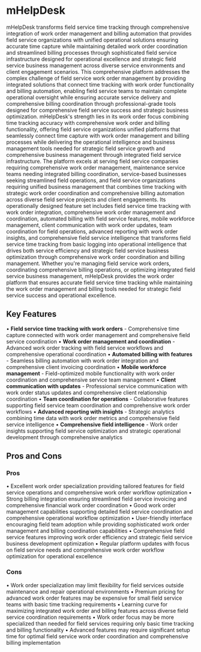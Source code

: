 # mHelpDesk

mHelpDesk transforms field service time tracking through comprehensive integration of work order management and billing automation that provides field service organizations with unified operational solutions ensuring accurate time capture while maintaining detailed work order coordination and streamlined billing processes through sophisticated field service infrastructure designed for operational excellence and strategic field service business management across diverse service environments and client engagement scenarios. This comprehensive platform addresses the complex challenge of field service work order management by providing integrated solutions that connect time tracking with work order functionality and billing automation, enabling field service teams to maintain complete operational oversight while ensuring accurate service delivery and comprehensive billing coordination through professional-grade tools designed for comprehensive field service success and strategic business optimization. mHelpDesk's strength lies in its work order focus combining time tracking accuracy with comprehensive work order and billing functionality, offering field service organizations unified platforms that seamlessly connect time capture with work order management and billing processes while delivering the operational intelligence and business management tools needed for strategic field service growth and comprehensive business management through integrated field service infrastructure. The platform excels at serving field service companies requiring comprehensive work order management, maintenance service teams needing integrated billing coordination, service-based businesses seeking streamlined field operations, and field service organizations requiring unified business management that combines time tracking with strategic work order coordination and comprehensive billing automation across diverse field service projects and client engagements. Its operationally designed feature set includes field service time tracking with work order integration, comprehensive work order management and coordination, automated billing with field service features, mobile workforce management, client communication with work order updates, team coordination for field operations, advanced reporting with work order insights, and comprehensive field service intelligence that transforms field service time tracking from basic logging into operational intelligence that drives both service efficiency and strategic field service business optimization through comprehensive work order coordination and billing management. Whether you're managing field service work orders, coordinating comprehensive billing operations, or optimizing integrated field service business management, mHelpDesk provides the work order platform that ensures accurate field service time tracking while maintaining the work order management and billing tools needed for strategic field service success and operational excellence.

## Key Features

• **Field service time tracking with work orders** - Comprehensive time capture connected with work order management and comprehensive field service coordination
• **Work order management and coordination** - Advanced work order tracking with field service workflows and comprehensive operational coordination
• **Automated billing with features** - Seamless billing automation with work order integration and comprehensive client invoicing coordination
• **Mobile workforce management** - Field-optimized mobile functionality with work order coordination and comprehensive service team management
• **Client communication with updates** - Professional service communication with work order status updates and comprehensive client relationship coordination
• **Team coordination for operations** - Collaborative features supporting field service team coordination and comprehensive work order workflows
• **Advanced reporting with insights** - Strategic analytics combining time data with work order metrics and comprehensive field service intelligence
• **Comprehensive field intelligence** - Work order insights supporting field service optimization and strategic operational development through comprehensive analytics

## Pros and Cons

### Pros
• Excellent work order specialization providing tailored features for field service operations and comprehensive work order workflow optimization
• Strong billing integration ensuring streamlined field service invoicing and comprehensive financial work order coordination
• Good work order management capabilities supporting detailed field service coordination and comprehensive operational workflow optimization
• User-friendly interface encouraging field team adoption while providing sophisticated work order management and billing coordination capabilities
• Comprehensive field service features improving work order efficiency and strategic field service business development optimization
• Regular platform updates with focus on field service needs and comprehensive work order workflow optimization for operational excellence

### Cons
• Work order specialization may limit flexibility for field services outside maintenance and repair operational environments
• Premium pricing for advanced work order features may be expensive for small field service teams with basic time tracking requirements
• Learning curve for maximizing integrated work order and billing features across diverse field service coordination requirements
• Work order focus may be more specialized than needed for field services requiring only basic time tracking and billing functionality
• Advanced features may require significant setup time for optimal field service work order coordination and comprehensive billing implementation